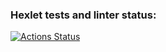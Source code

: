 ### Hexlet tests and linter status:
[![Actions Status](https://github.com/NickLebedev96/java-project-lvl1/workflows/hexlet-check/badge.svg)](https://github.com/NickLebedev96/java-project-lvl1/actions)